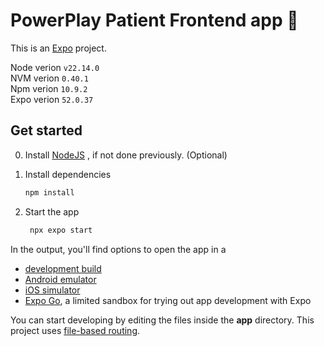 # PowerPlay Patient Frontend app 👋

This is an [Expo](https://expo.dev) project.

Node verion `v22.14.0` 
<br/>NVM verion `0.40.1` 
<br/>Npm verion `10.9.2` 
<br/>Expo verion `52.0.37` 

## Get started
0. Install [NodeJS](https://nodejs.org/en) , if not done previously. (Optional)

1. Install dependencies

   ```bash
   npm install
   ```

2. Start the app

   ```bash
    npx expo start
   ```

In the output, you'll find options to open the app in a

- [development build](https://docs.expo.dev/develop/development-builds/introduction/)
- [Android emulator](https://docs.expo.dev/workflow/android-studio-emulator/)
- [iOS simulator](https://docs.expo.dev/workflow/ios-simulator/)
- [Expo Go](https://expo.dev/go), a limited sandbox for trying out app development with Expo

You can start developing by editing the files inside the **app** directory. This project uses [file-based routing](https://docs.expo.dev/router/introduction).